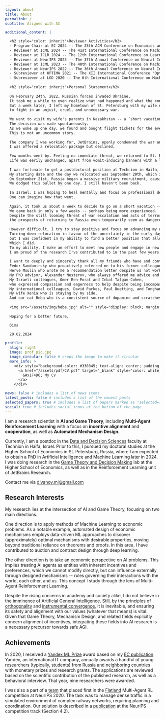 ```yaml
---
layout: about
title: About
permalink: /
subtitle: Aligned with AI

additional_content: |

  <h2 style="color: inherit">Reviewer Activities</h2>
  - Program Chair at EC 2024 -- The 25th ACM Conference on Economics and Computation
  - Reviewer at ICML 2024 -- The 41st International Conference on Machine Learning
  - Reviewer at ICLR 2024 -- The 12th International Conference on Learning Representations
  - Reviewer at NeurIPS 2023 -- The 37th Annual Conference on Neural Information Processing Systems
  - Reviewer at ICML 2023 -- The 40th International Conference on Machine Learning
  - Reviewer at NeurIPS 2022 -- The 36th Annual Conference on Neural Information Processing Systems
  - Subreviewer at OPTIMA 2021 -- The XII International Conference "Optimization and Applications"
  - Subreviewer at LOD 2020 -- The 6th International Conference on Machine Learning, Optimization, and Data Science
  
  <h2 style="color: inherit">Personal Statement</h2>
  
  On February 24th, 2022, Russian forces invaded Ukraine.
  It took me a while to even realize what had happened and what the consequences might be.
  But a week later, I left my hometown of St. Petersburg with my wife out of concern about getting drafted 
  to fight in an unjust, cruel, and unnecessary war.
  
  We went to visit my wife's parents in Kazakhstan -- a `short vacation' as we declared to border control.
  The decision was made spontaneously. 
  As we woke up one day, we found and bought flight tickets for the evening, having only few hours to pack.
  This is not an uncommon story.
  
  The company I was working for, JetBrains, openly condemned the war and made plans to leave the country in a month.
  I was offered a relocation package but declined.
  
  Few months went by. Feeling no immediate threat, we returned to St. Petersburg.
  Life was eerily unchanged, apart from vomit-inducing banners with a letter `Z'.
  
  I was fortunate to get a postdoctoral position at Technion in Haifa, Israel.
  My starting date and the day we relocated was September 20th, which is also my birthday.
  On September 21st, Russia began a massive military recruitment, causing a second mass relocation wave.
  We dodged this bullet by one day. I still haven't been back.
  
  In Israel, I was hoping to heal mentally and focus on professional development. 
  One can imagine how that went.
  
  Again, it took us about a week to decide to go on a short vacation -- this time to Istanbul.
  We came back in only a few weeks -- perhaps being more experienced.
  Despite the still looming threat of war escalation and acts of terror, 
  the prospects of returning to Russia even temporarily seem as dangerous, so we are staying put.
  
  However difficult, I try to stay positive and focus on advancing my academic career.
  Turning down relocation in favour of the uncertainty in the early days of war was not easy,
  but I was confident in my ability to find a better position that allows me to continue research.
  Which I did.
  To my ability, I make an effort to meet new people and engage in new projects.
  I am proud of the research I've contributed to in the past few years.
  
  I want to deeply and sincerely thank all my friends who have and continue to care, support, and help.
  Fedor Sandomirsky who proactively referred me to his former colleagues in Technion.
  Herve Moulin who wrote me a recommendation letter despite us not working on any joint projects.
  My PhD advisor, Alexander Nesterov, who always offered me advice and a place at the Game Theory lab in HSE University.
  My Israeli colleagues, Omer Ben-Porat and Inbal Talgam-Cohen, 
  who expressed compassion and eagerness to help despite being incomparably more affected by the despicable events of October 7th.
  My international colleagues, David Parkes, Paul Duetting, and Tonghan Wang, who offered sympathy as events were unfolding.
  My wife Xenia who is staying by my side.
  And our cat Beba who is a consistent source of dopamine and scratches.
  
  <img src="/assets/img/beba.jpg" alt="" style="display: block; margin: auto; width: 33%;">
  
  Hoping for a better future,

  Dima

  20.02.2024

profile:
  align: right
  image: prof_pic.jpg
  image_circular: false # crops the image to make it circular
  more_info: >
    <div style="background-color: #330845; text-align: center; padding: 5px; margin: 5pt 0;">
      <a href="/assets/pdf/CV.pdf" target="_blank" style="color: white; font-size: 20px; text-decoration: none;">
        &#x1F4D6; My CV
      </a>
    </div>

news: false # includes a list of news items
latest_posts: false # includes a list of the newest posts
selected_papers: true # includes a list of papers marked as "selected={true}"
social: true # includes social icons at the bottom of the page
---
```


I am a research scientist in **AI and Game Theory**, including **Multi-Agent Reinforcement Learning** 
with a focus on **incentive alignment** and **cooperation**, as well as **Automated Mechanism Design**.

Currently, I am a postdoc in the 
<a href="https://dds.technion.ac.il/" target="_blank" rel="noopener noreferrer">Data and Decision Sciences</a>
faculty at Technion in Haifa, Israel.
Prior to this, I pursued my doctoral studies at the Higher School of Economics in St. Petersburg, Russia, 
where I am expected to obtain a PhD in Artificial Intelligence and Machine Learning later in 2024. 
I was doing research in the
<a href="https://game.hse.ru/en/" target="_blank" rel="noopener noreferrer">Game Theory and Decision Making</a>
lab at the Higher School of Economics, as well as in the Reinforcement Learning unit of JetBrains Research.

Contact me via divanov.ml@gmail.com


<h2 style="color: inherit">Research Interests</h2>

My research lies at the intersection of AI and Game Theory, focusing on two main directions.

One direction is to apply methods of Machine Learning to economic problems.
As a notable example, automated design of economic mechanisms 
employs data-driven ML approaches to discover 
(approximately) optimal mechanisms with desirable properties, 
moving beyond traditional reliance on theorems and proofs.
In this area, I have contributed to auction and contract design through deep learning.

The other direction is to take an economic perspective on AI problems.
This implies treating AI agents as entities with inherent incentives and preferences,
which we cannot modify directly, but can influence externally through designed mechanisms -- 
rules governing their interactions with the world, each other, and us.
This concept I study through the lens of Multi-Agent Reinforcement Learning.

Despite the rising concerns in academy and society alike, I do not believe in the imminence of
Artificial General Intelligence. Still, by the principles of
<a href="https://arbital.com/p/orthogonality/" target="_blank" rel="noopener noreferrer">orthogonality</a> and 
<a href="https://arbital.com/p/instrumental_convergence/" target="_blank" rel="noopener noreferrer">instrumental convergence</a>, 
it is inevitable, and ensuring its safety and alignment with our values (whatever that means) is vital.
Given that Game Theory, Mechanism Design, and related fields explicitly concern alignment of incentives,
integrating these fields into AI research is a necessary precursor towards safe AGI.


<h2 style="color: inherit">Achievements</h2>

In 2020, I received a 
<a href="https://yandex.com/scholarships/" target="_blank" rel="noopener noreferrer">Yandex ML Prize</a>
award based on my
<a href="https://dl.acm.org/doi/abs/10.1145/3328526.3329642" target="_blank" rel="noopener noreferrer">EC publication</a>.
Yandex, an international IT company, annually awards a handful of young researchers (typically, students) 
from Russia and neighboring countries with monetary prizes and research grants. 
The applications are reviewed based on the scientific contribution of the published research, 
as well as a behavioral interview. That year, nine researchers were awarded.

I was also a part of a
<a href="https://discourse.aicrowd.com/t/neurips-2020-flatland-winners/4010" target="_blank" rel="noopener noreferrer">team</a>
that placed first in the 
<a href="https://www.aicrowd.com/challenges/flatland" target="_blank" rel="noopener noreferrer">Flatland</a>
Multi-Agent RL competition at NeurIPS 2020.
The task was to manage dense traffic in a simulated environment of complex railway networks, 
requiring planning and coordination. Our solution is described in a 
<a href="https://proceedings.mlr.press/v133/laurent21a/laurent21a.pdf" target="_blank" rel="noopener noreferrer">publication</a>
at the NeurIPS competition track (Section 4.2).
